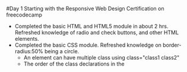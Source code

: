 #Day 1
Starting with the Responsive Web Design Certification on freecodecamp

- Completed the basic HTML and HTML5 module in about 2 hrs. Refreshed knowledge of radio and check buttons, and other HTML elements.
- Completed the basic CSS module. Refreshed knowledge on border-radius:50% being a circle. 
    - An element can have multiple class using class="class1 class2"
    - The order of the class declarations in the <style> section  is important. The second declaration will always take precedence over the first.
    - Create variables in CSS using --variable_name and applied using var(--variable_name)
    - Use of fallback values to account for browser compatitibilty issue. For instance IE does not suppor CSS variables eg. var(-variable_name, red)